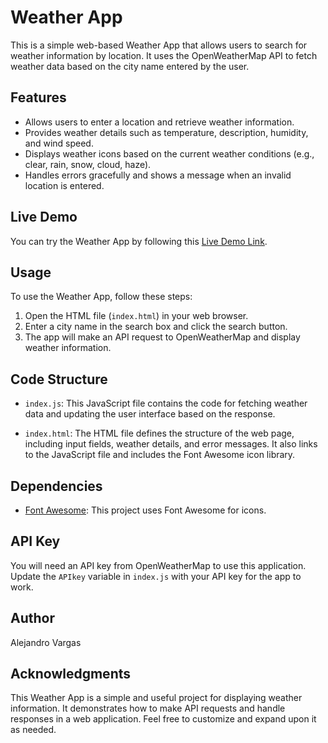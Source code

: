 # Weather App

This is a simple web-based Weather App that allows users to search for weather information by location. It uses the OpenWeatherMap API to fetch weather data based on the city name entered by the user.

## Features

- Allows users to enter a location and retrieve weather information.
- Provides weather details such as temperature, description, humidity, and wind speed.
- Displays weather icons based on the current weather conditions (e.g., clear, rain, snow, cloud, haze).
- Handles errors gracefully and shows a message when an invalid location is entered.

## Live Demo

You can try the Weather App by following this [Live Demo Link](https://alejandrov074.github.io/Clima-app/).

## Usage

To use the Weather App, follow these steps:

1. Open the HTML file (`index.html`) in your web browser.
2. Enter a city name in the search box and click the search button.
3. The app will make an API request to OpenWeatherMap and display weather information.

## Code Structure

- `index.js`: This JavaScript file contains the code for fetching weather data and updating the user interface based on the response.

- `index.html`: The HTML file defines the structure of the web page, including input fields, weather details, and error messages. It also links to the JavaScript file and includes the Font Awesome icon library.

## Dependencies

- [Font Awesome](https://fontawesome.com/): This project uses Font Awesome for icons.

## API Key

You will need an API key from OpenWeatherMap to use this application. Update the `APIkey` variable in `index.js` with your API key for the app to work.

## Author

Alejandro Vargas

## Acknowledgments

This Weather App is a simple and useful project for displaying weather information. It demonstrates how to make API requests and handle responses in a web application. Feel free to customize and expand upon it as needed.

